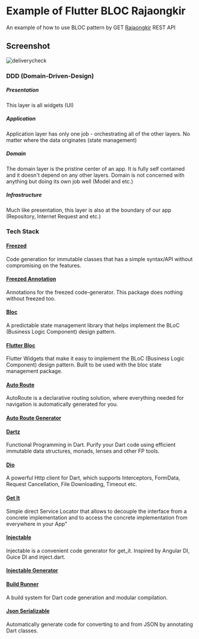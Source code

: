 # Example of Flutter BLOC Rajaongkir

An example of how to use BLOC pattern by GET [Rajaongkir](https://rajaongkir.com) REST API

## Screenshot

![deliverycheck](https://user-images.githubusercontent.com/34620150/110238477-71f8d980-7f74-11eb-9aa1-6031e8c469f7.png)


### DDD (Domain-Driven-Design)
##### Presentation
This layer is all widgets (UI)

##### Application
Application layer has only one job - orchestrating all of the other layers. No matter where the data originates (state management)

##### Domain
The domain layer is the pristine center of an app. It is fully self contained and it doesn't depend on any other layers. Domain is not concerned with anything but doing its own job well (Model and etc.)

##### Infrastructure
Much like presentation, this layer is also at the boundary of our app (Repository, Internet Request and etc.)

### Tech Stack

#### [Freezed](https://pub.dev/packages/freezed)
Code generation for immutable classes that has a simple syntax/API without compromising on the features. 

#### [Freezed Annotation](https://pub.dev/packages/freezed_annotation)
Annotations for the freezed code-generator. This package does nothing without freezed too. 

#### [Bloc](https://pub.dev/packages/bloc)
A predictable state management library that helps implement the BLoC (Business Logic Component) design pattern.

#### [Flutter Bloc](https://pub.dev/packages/flutter_bloc)
Flutter Widgets that make it easy to implement the BLoC (Business Logic Component) design pattern. Built to be used with the bloc state management package.

#### [Auto Route](https://pub.dev/packages/auto_route)
AutoRoute is a declarative routing solution, where everything needed for navigation is automatically generated for you.

#### [Auto Route Generator](https://pub.dev/packages/auto_route_generator)

#### [Dartz](https://pub.dev/packages/dartz)
Functional Programming in Dart. Purify your Dart code using efficient immutable data structures, monads, lenses and other FP tools.

#### [Dio](https://pub.dev/packages/dio)
A powerful Http client for Dart, which supports Interceptors, FormData, Request Cancellation, File Downloading, Timeout etc.

#### [Get It](https://pub.dev/packages/get_it)
Simple direct Service Locator that allows to decouple the interface from a concrete implementation and to access the concrete implementation from everywhere in your App"

#### [Injectable](https://pub.dev/packages/injectable)
Injectable is a convenient code generator for get_it. Inspired by Angular DI, Guice DI and inject.dart.

#### [Injectable Generator](https://pub.dev/packages/injectable_generator)

#### [Build Runner](https://pub.dev/packages/build_runner)
A build system for Dart code generation and modular compilation.

#### [Json Serializable](https://pub.dev/packages/json_serializable)
Automatically generate code for converting to and from JSON by annotating Dart classes.
